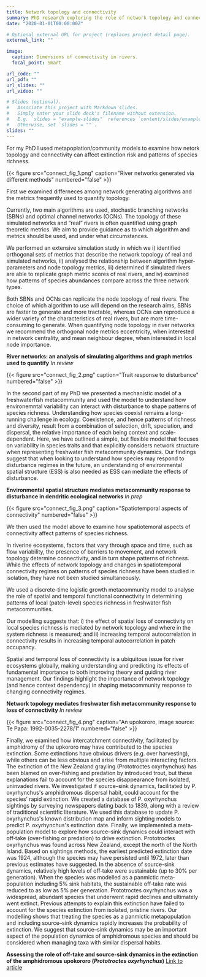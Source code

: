 ```yaml
---
title: Network topology and connectivity
summary: PhD research exploring the role of network topology and connectivity in shaping extinction risk and patterns of richness.
date: "2020-01-01T00:00:00Z"

# Optional external URL for project (replaces project detail page).
external_link: ""

image:
  caption: Dimensions of connectivity in rivers.
  focal_point: Smart

url_code: ""
url_pdf: ""
url_slides: ""
url_video: ""

# Slides (optional).
#   Associate this project with Markdown slides.
#   Simply enter your slide deck's filename without extension.
#   E.g. `slides = "example-slides"` references `content/slides/example-slides.md`.
#   Otherwise, set `slides = ""`.
slides: ""
---
```


For my PhD I used metapoplation/community models to examine how netork topology and connectivity can affect extinction risk and patterns of species richness.

{{< figure src="connect_fig_1.png" caption="River networks generated via different methods" numbered="false" >}}

First we examined differneces among network generating algorithms and the metrics frequently used to quantify topology. 

Currently, two main algorithms are used, stochastic branching networks (SBNs) and optimal channel networks (OCNs). The topology of these simulated networks and “real” rivers is often quantified using graph theoretic metrics. We aim to provide guidance as to which algorithm and metrics should be used, and under what circumstances.

We performed an extensive simulation study in which we i) identified orthogonal sets of metrics that describe the network topology of real and simulated networks, ii) analysed the relationship between algorithm hyper-parameters and node topology metrics, iii) determined if simulated rivers are able to replicate graph metric scores of real rivers, and iv) examined how patterns of species abundances compare across the three network types.

Both SBNs and OCNs can replicate the node topology of real rivers. The choice of which algorithm to use will depend on the research aims, SBNs are faster to generate and more tractable, whereas OCNs can reproduce a wider variety of the characteristics of real rivers, but are more time-consuming to generate. When quantifying node topology in river networks we recommend the orthogonal node metrics eccentricity, when interested in network centrality, and mean neighbour degree, when interested in local node importance. 

**River networks: an analysis of simulating algorithms and graph metrics used to quantify** *In review* 


{{< figure src="connect_fig_2.png" caption="Trait response to disturbance" numbered="false" >}}

In the second part of my PhD we presented a mechanistic model of a freshwaterfish metacommunity and used the model to understand how environemntal variability can interact with disturbance to shape patterns of species richness. Understanding how species coexist remains a long-running challenge in ecology. Coexistence, and hence patterns of richness and diversity, result from a combination of selection, drift, speciation, and dispersal, the relative importance of each being context and scale-dependent. Here, we have outlined a simple, but flexible model that focuses on variability in species traits and that explicitly considers network structure when representing freshwater fish metacommunity dynamics. Our findings suggest that when looking to understand how species may respond to disturbance regimes in the future, an understanding of environmental spatial structure (ESS) is also needed as ESS can mediate the effects of disturbance.

**Environmental spatial structure mediates metacommunity response to disturbance in dendritic ecological networks** *In prep* 


{{< figure src="connect_fig_3.png" caption="Spatiotemporal aspects of connectivity" numbered="false" >}}

We then used the model above to examine how spatiotemoral aspects of connectivity affect patterns of species richness.

In riverine ecosystems, factors that vary through space and time, such as flow variability, the presence of barriers to movement, and network topology determine connectivity, and in turn shape patterns of richness. While the effects of network topology and changes in spatiotemporal connectivity regimes on patterns of species richness have been studied in isolation, they have not been studied simultaneously. 

We used a discrete-time logistic growth metacommunity model to analyse the role of spatial and temporal functional connectivity in determining patterns of local (patch-level) species richness in freshwater fish metacommunities.

Our modelling suggests that: i) the effect of spatial loss of connectivity on local species richness is mediated by network topology and where in the system richness is measured; and ii) increasing temporal autocorrelation in connectivity results in increasing temporal autocorrelation in patch occupancy.

Spatial and temporal loss of connectivity is a ubiquitous issue for river ecosystems globally, making understanding and predicting its effects of fundamental importance to both improving theory and guiding river management. Our findings highlight the importance of network topology (and hence context dependency) in shaping metacommunity response to changing connectivity regimes. 

**Network topology mediates freshwater fish metacommunity response to loss of connectivity** *In review* 


{{< figure src="connect_fig_4.png" caption="An upokororo, image source: Te Papa: 1992-0035-2278/1" numbered="false" >}}

Finally, we examined how intercatchment connectivity, facilitated by amphidromy of the upkororo may have contributed to the species extinction. Some extinctions have obvious drivers (e.g. over harvesting), while others can be less obvious and arise from multiple interacting factors. The extinction of the New Zealand grayling (Prototroctes oxyrhynchus) has been blamed on over‐fishing and predation by introduced trout, but these explanations fail to account for the species disappearance from isolated, uninvaded rivers. We investigated if source–sink dynamics, facilitated by P. oxyrhynchus's amphidromous dispersal habit, could account
for the species’ rapid extinction.
We created a database of P. oxyrhynchus sightings by surveying newspapers dating back to 1839, along with a review of traditional scientific literature. We used this database to update P. oxyrhynchus's known distribution map and inform sighting models to predict P. oxyrhynchus's extinction date. Finally, we implemented a meta‐population model to explore how source–sink dynamics could interact with off‐take (over‐fishing or predation) to drive extinction.
Prototroctes oxyrhynchus was found across New Zealand, except the north of the North Island. Based on sightings methods, the earliest predicted extinction date was 1924, although the species may have persisted until 1972, later than previous estimates have suggested. In the absence of source-sink dynamics, relatively high levels of off‐take were sustainable (up to 30% per generation). When the species was modelled as a panmictic meta‐population including 5% sink habitats, the sustainable off‐take rate was reduced to as low as 5% per generation.
Prototroctes oxyrhynchus was a widespread, abundant species that underwent rapid declines and ultimately went extinct. Previous attempts to explain this extinction have failed to account for the species extinction from isolated, pristine rivers. Our modelling shows that treating the species as a panmictic metapopulation and including source–sink dynamics rapidly increases the probability of extinction. We suggest that source–sink dynamics may be an important aspect of the population dynamics of amphidromous species and should be considered when managing taxa with similar dispersal habits.

**Assessing the role of off-take and source-sink dynamics in the extinction of the amphidromous upokororo (*Prototroctes oxyrhynchus*)**  [Link to article](https://onlinelibrary.wiley.com/doi/abs/10.1111/fwb.13366)


